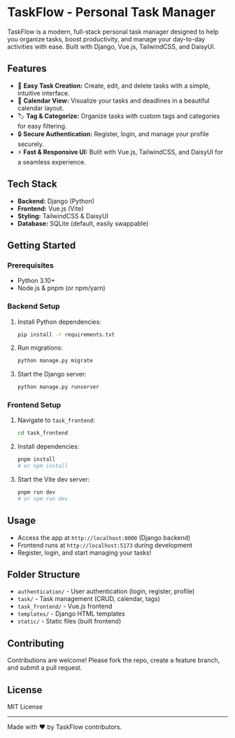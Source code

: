 # TaskFlow - Personal Task Manager

TaskFlow is a modern, full-stack personal task manager designed to help you organize tasks, boost productivity, and manage your day-to-day activities with ease. Built with Django, Vue.js, TailwindCSS, and DaisyUI.

## Features

- 📝 **Easy Task Creation:** Create, edit, and delete tasks with a simple, intuitive interface.
- 📅 **Calendar View:** Visualize your tasks and deadlines in a beautiful calendar layout.
- 🏷️ **Tag & Categorize:** Organize tasks with custom tags and categories for easy filtering.
- 🔒 **Secure Authentication:** Register, login, and manage your profile securely.
- ⚡ **Fast & Responsive UI:** Built with Vue.js, TailwindCSS, and DaisyUI for a seamless experience.

## Tech Stack

- **Backend:** Django (Python)
- **Frontend:** Vue.js (Vite)
- **Styling:** TailwindCSS & DaisyUI
- **Database:** SQLite (default, easily swappable)

## Getting Started

### Prerequisites

- Python 3.10+
- Node.js & pnpm (or npm/yarn)

### Backend Setup

1. Install Python dependencies:
	```sh
	pip install -r requirements.txt
	```
2. Run migrations:
	```sh
	python manage.py migrate
	```
3. Start the Django server:
	```sh
	python manage.py runserver
	```

### Frontend Setup

1. Navigate to `task_frontend`:
	```sh
	cd task_frontend
	```
2. Install dependencies:
	```sh
	pnpm install
	# or npm install
	```
3. Start the Vite dev server:
	```sh
	pnpm run dev
	# or npm run dev
	```

## Usage

- Access the app at `http://localhost:8000` (Django backend)
- Frontend runs at `http://localhost:5173` during development
- Register, login, and start managing your tasks!

## Folder Structure

- `authentication/` - User authentication (login, register, profile)
- `task/` - Task management (CRUD, calendar, tags)
- `task_frontend/` - Vue.js frontend
- `templates/` - Django HTML templates
- `static/` - Static files (built frontend)

## Contributing

Contributions are welcome! Please fork the repo, create a feature branch, and submit a pull request.

## License

MIT License

---
Made with ❤️ by TaskFlow contributors.

